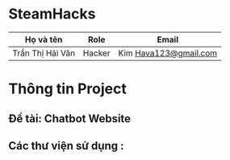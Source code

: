 # SteamHacks

Họ và tên|Role|Email
-|-|-
Trần Thị Hải Vân|Hacker|Kim Hava123@gmail.com

# Thông tin Project
## Đề tài: Chatbot Website
## Các thư viện sử dụng :

